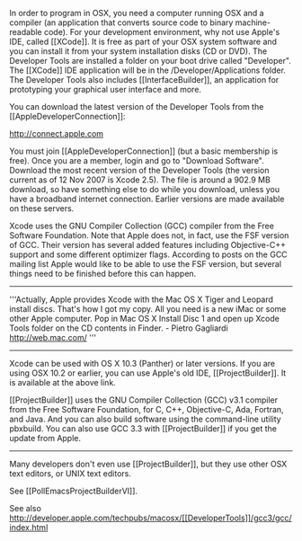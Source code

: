

In order to program in OSX, you need a computer running OSX and a compiler (an application that converts source code to binary machine-readable code). For your development environment, why not use Apple's IDE, called [[XCode]]. It is free as part of your OSX system software and you can install it from your system installation disks (CD or DVD). The Developer Tools are installed  a folder on your boot drive called "Developer". The [[XCode]] IDE application will be in the /Developer/Applications folder. The Developer Tools also includes [[InterfaceBuilder]], an application for prototyping your graphical user interface and more.

You can download the latest version of the Developer Tools from the [[AppleDeveloperConnection]]:

http://connect.apple.com

You must join [[AppleDeveloperConnection]] (but a basic membership is free). Once you are a member, login and go to "Download Software".  Download the most recent version of the Developer Tools  (the version current as of 12 Nov 2007 is Xcode 2.5).  The file is around a 902.9 MB download, so have something else to do while you download, unless you have a broadband internet connection. Earlier versions are made available on these servers.

Xcode uses the GNU Compiler Collection (GCC) compiler from the Free Software Foundation. Note that Apple does not, in fact, use the FSF version of GCC. Their version has several added features including Objective-C++ support and some different optimizer flags. According to posts on the GCC mailing list Apple would like to be able to use the FSF version, but several things need to be finished before this can happen.

----
'''Actually, Apple provides Xcode with the Mac OS X Tiger and Leopard install discs. That's how I got my copy. All you need is a new iMac or some other Apple computer. Pop in Mac OS X Install Disc 1 and open up Xcode Tools folder on the CD contents in Finder. - Pietro Gagliardi http://web.mac.com/ '''

----
Xcode can be used with OS X 10.3 (Panther) or later versions. If you are using OSX 10.2 or earlier, you can use Apple's old IDE, [[ProjectBuilder]].  It is available at the above link.

[[ProjectBuilder]] uses the GNU Compiler Collection (GCC) v3.1 compiler from the Free Software Foundation, for C, C++, Objective-C, Ada, Fortran, and Java. And you can also build software using the command-line utility pbxbuild. You can also use GCC 3.3 with [[ProjectBuilder]] if you get the update from Apple.

----
Many developers don't even use [[ProjectBuilder]], but they use other OSX text editors, or UNIX text editors.  

See [[PollEmacsProjectBuilderVI]].

See also http://developer.apple.com/techpubs/macosx/[[DeveloperTools]]/gcc3/gcc/index.html